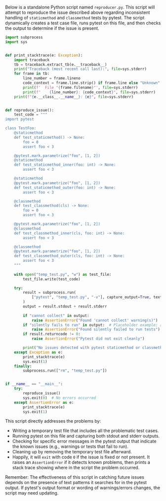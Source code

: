 Below is a standalone Python script named `reproducer.py`. This script will attempt to reproduce the issue described above regarding inconsistent handling of `staticmethod` and `classmethod` tests by pytest. The script dynamically creates a test case file, runs pytest on this file, and then checks the output to determine if the issue is present.

```python
import subprocess
import sys


def print_stacktrace(e: Exception):
    import traceback
    tb = traceback.extract_tb(e.__traceback__)
    print("Traceback (most recent call last):", file=sys.stderr)
    for frame in tb:
        line_number = frame.lineno
        code_context = frame.line.strip() if frame.line else "Unknown"
        print(f'  File "{frame.filename}"', file=sys.stderr)
        print(f"    {line_number}: {code_context}", file=sys.stderr)
    print(f"{e.__class__.__name__}: {e}", file=sys.stderr)


def reproduce_issue():
    test_code = """
import pytest

class TestFoo:
    @staticmethod
    def test_staticmethod() -> None:
        foo = 0
        assert foo < 3

    @pytest.mark.parametrize("foo", [1, 2])
    @staticmethod
    def test_staticmethod_inner(foo: int) -> None:
        assert foo < 3

    @staticmethod
    @pytest.mark.parametrize("foo", [1, 2])
    def test_staticmethod_outer(foo: int) -> None:
        assert foo < 3

    @classmethod
    def test_classmethod(cls) -> None:
        foo = 0
        assert foo < 3

    @pytest.mark.parametrize("foo", [1, 2])
    @classmethod
    def test_classmethod_inner(cls, foo: int) -> None:
        assert foo < 3

    @classmethod
    @pytest.mark.parametrize("foo", [1, 2])
    def test_classmethod_outer(cls, foo: int) -> None:
        assert foo < 3
    """
    
    with open("temp_test.py", "w") as test_file:
        test_file.write(test_code)

    try:
        result = subprocess.run(
            ["pytest", "temp_test.py", "-v"], capture_output=True, text=True
        )
        output = result.stdout + result.stderr
        
        if "cannot collect" in output:
            raise AssertionError("Found 'cannot collect' warning(s)")
        if "silently fails to run" in output:  # Placeholder example; adjust as needed
            raise AssertionError("Found silently failed to run tests")
        if result.returncode != 0:
            raise AssertionError("Pytest did not exit cleanly")

        print("No issues detected with pytest staticmethod or classmethod test collection.")
    except Exception as e:
        print_stacktrace(e)
        sys.exit(1)
    finally:
        subprocess.run(["rm", "temp_test.py"])


if __name__ == "__main__":
    try:
        reproduce_issue()
        sys.exit(0)  # No errors occurred
    except AssertionError as e:
        print_stacktrace(e)
        sys.exit(1)
```

This script directly addresses the problems by:
- Writing a temporary test file that includes all the problematic test cases.
- Running pytest on this file and capturing both stdout and stderr outputs.
- Checking for specific error messages in the pytest output that indicate the known issues (e.g., warnings or tests that fail to run).
- Cleaning up by removing the temporary test file afterward.
- Happily, it will `exit` with code `0` if the issue is fixed or not present. It raises an `AssertionError` if it detects known problems, then prints a stack trace showing where in the script the problem occurred.

Remember: The effectiveness of this script in catching future issues depends on the presence of text patterns it searches for in the pytest output. If pytest's output format or wording of warnings/errors changes, the script may need updating.